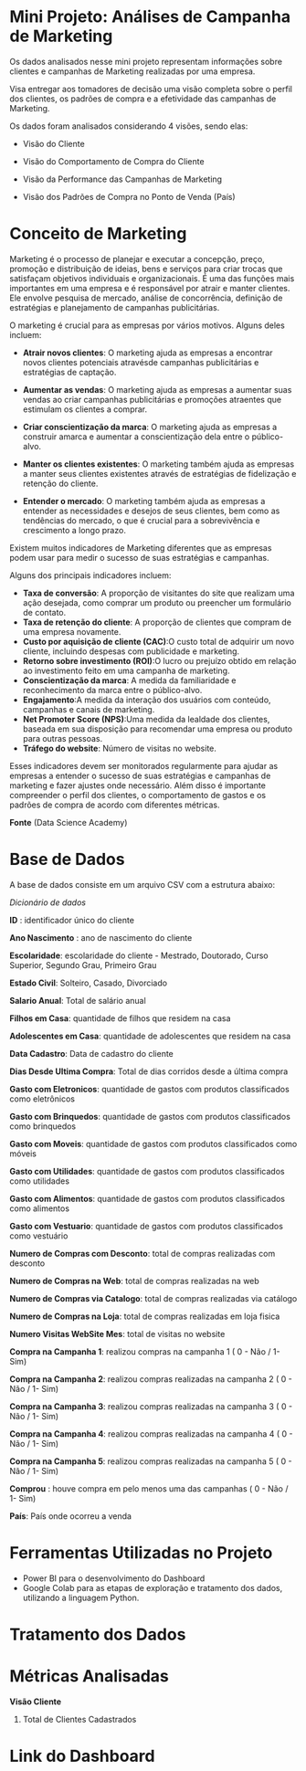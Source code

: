 # Mini Projeto: Análises de Campanha de Marketing
Os dados analisados nesse mini projeto representam informações sobre clientes e campanhas de Marketing realizadas por uma empresa.

Visa entregar aos tomadores de decisão uma visão completa sobre o perfil dos clientes, os padrões de compra e a efetividade das campanhas de Marketing.

Os dados foram analisados considerando 4 visões, sendo elas:

*  Visão do Cliente

*  Visão do Comportamento de Compra do Cliente

*  Visão da Performance das Campanhas de Marketing

*  Visão dos Padrões de Compra no Ponto de Venda (País)


# Conceito de Marketing

Marketing  é  o  processo  de  planejar  e  executar  a  concepção,  preço,  promoção  e distribuição de ideias, bens e serviços para criar trocas que satisfaçam objetivos individuais e organizacionais.
É uma das funções mais importantes em uma empresa e é responsável por atrair e  manter  clientes.  Ele  envolve  pesquisa  de  mercado,  análise  de  concorrência,  definição  de estratégias e planejamento de campanhas publicitárias.

O marketing é crucial para as empresas por vários motivos. Alguns deles incluem:

* **Atrair  novos  clientes**:  O  marketing  ajuda  as  empresas  a  encontrar  novos  clientes potenciais atravésde campanhas publicitárias e estratégias de captação.

* **Aumentar as vendas**: O marketing ajuda as empresas a aumentar suas vendas ao criar campanhas publicitárias e promoções atraentes que estimulam os clientes a comprar.

* **Criar conscientização da marca**: O marketing ajuda as empresas a construir amarca e aumentar a conscientização dela entre o público-alvo.

* **Manter os clientes existentes**: O marketing também ajuda as empresas a manter seus clientes existentes através de estratégias de fidelização e retenção do cliente.

* **Entender  o  mercado**:  O  marketing  também  ajuda  as  empresas  a  entender  as necessidades e desejos de seus clientes, bem como as tendências do mercado, o que é crucial para a sobrevivência e crescimento a longo prazo.

Existem muitos indicadores de Marketing diferentes que as empresas podem usar para medir o sucesso de suas estratégias e campanhas.

Alguns dos principais indicadores incluem:

* **Taxa de conversão**: A proporção de visitantes do site que realizam uma ação desejada, como comprar um produto ou preencher um formulário de contato.
* **Taxa  de  retenção  do  cliente**: A proporção de clientes que compram de uma empresa novamente.
* **Custo por aquisição de cliente (CAC)**:O custo total de adquirir um novo cliente, incluindo despesas com publicidade e marketing.
* **Retorno sobre investimento (ROI)**:O lucro ou prejuízo obtido em relação ao investimento feito em uma campanha de marketing.
* **Conscientização da marca**: A medida da familiaridade e reconhecimento da marca entre o público-alvo.
* **Engajamento**:A medida da interação dos usuários com conteúdo, campanhas e canais de marketing.
* **Net  Promoter  Score  (NPS)**:Uma  medida  da  lealdade  dos  clientes,  baseada  em  sua disposição para recomendar uma empresa ou produto para outras pessoas.
* **Tráfego do website**: Número de visitas no website.

Esses  indicadores  devem  ser  monitorados  regularmente  para  ajudar  as  empresas  a entender  o  sucesso  de  suas  estratégias  e  campanhas  de  marketing  e  fazer  ajustes  onde necessário. Além disso é importante compreender o perfil dos clientes, o comportamento de gastos e os padrões de compra de acordo com diferentes métricas.

**Fonte** (Data Science Academy)


# Base de Dados
A base de dados consiste em um arquivo CSV com a estrutura abaixo:

*Dicionário de dados*

**ID** : identificador único do cliente

**Ano Nascimento** : ano de nascimento do cliente

**Escolaridade**: escolaridade do cliente - Mestrado, Doutorado, Curso Superior, Segundo Grau, Primeiro Grau

**Estado Civil**: Solteiro, Casado, Divorciado

**Salario Anual**: Total de salário anual

**Filhos em Casa**: quantidade de filhos que residem na casa

**Adolescentes em Casa**: quantidade de adolescentes que residem na casa

**Data Cadastro**: Data de cadastro do cliente

**Dias Desde Ultima Compra**: Total de dias corridos desde a última compra

**Gasto com Eletronicos**: quantidade de gastos com produtos classificados como eletrônicos

**Gasto com Brinquedos**: quantidade de gastos com produtos classificados como brinquedos

**Gasto com Moveis**: quantidade de gastos com produtos classificados como móveis

**Gasto com Utilidades**: quantidade de gastos com produtos classificados como utilidades

**Gasto com Alimentos**: quantidade de gastos com produtos classificados como alimentos

**Gasto com Vestuario**: quantidade de gastos com produtos classificados como vestuário

**Numero de Compras com Desconto**: total de compras realizadas com desconto

**Numero de Compras na Web**: total de compras realizadas na web

**Numero de Compras via Catalogo**: total de compras realizadas via catálogo

**Numero de Compras na Loja**: total de compras realizadas em loja fisica

**Numero Visitas WebSite Mes**: total de visitas no website

**Compra na Campanha 1**: realizou compras na campanha 1 ( 0 - Não / 1- Sim)

**Compra na Campanha 2**: realizou compras realizadas na campanha 2 ( 0 - Não / 1- Sim)

**Compra na Campanha 3**: realizou compras realizadas na campanha 3 ( 0 - Não / 1- Sim)

**Compra na Campanha 4**: realizou compras realizadas na campanha 4 ( 0 - Não / 1- Sim)

**Compra na Campanha 5**: realizou compras realizadas na campanha 5 ( 0 - Não / 1- Sim)

**Comprou** : houve compra em pelo menos uma das campanhas ( 0 - Não / 1- Sim)

**País**: País onde ocorreu a venda


# Ferramentas Utilizadas no Projeto
* Power BI para o desenvolvimento do Dashboard
* Google Colab para as etapas de exploração e tratamento dos dados, utilizando a linguagem Python.


# Tratamento dos Dados


# Métricas Analisadas
**Visão Cliente**
1. Total de Clientes Cadastrados


# Link do Dashboard
